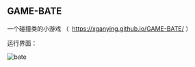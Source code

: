 ## GAME-BATE

一个碰撞类的小游戏 （  https://xganying.github.io/GAME-BATE/ ）

运行界面：

![bate](http://img.blog.csdn.net/20170715122656466?watermark/2/text/aHR0cDovL2Jsb2cuY3Nkbi5uZXQvZ2FueWluZ3hpZTEyMzQ1Ng==/font/5a6L5L2T/fontsize/400/fill/I0JBQkFCMA==/dissolve/70/gravity/SouthEast)
